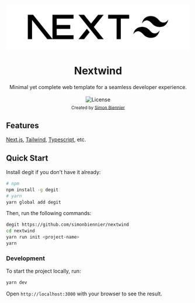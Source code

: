 <div>
<picture>
  <source media="(prefers-color-scheme: dark)" srcset="public/images/logo_light.png">
  <source media="(prefers-color-scheme: light)" srcset="public/images/logo_dark.png">
  <img src="public/images/logo_dark.png" alt="Nextwind">
</picture>
</div>

<h1 align="center"><strong>Nextwind</strong></h1>
<div align="center">Minimal yet complete web template for a seamless developer experience.</div>
<br />

<div align="center">
  <!-- <img src="https://img.shields.io/badge/next-0D1117?style=for-the-badge&logoColor=white" alt="Next.js">
  <img src="https://img.shields.io/badge/tailwind-0D1117?style=for-the-badge&logo=tailwindcss&logoColor=white"> -->
  <img alt="License" src="https://img.shields.io/github/license/simonbiennier/nextwind?style=for-the-badge&color=00de80&labelColor=0D1117">
</div>

<div align="center">
  <sub>Created by <a href="https://simon.biennier.com">Simon Biennier</a>
</div>

## Features

[Next.js](https://nextjs.org/), [Tailwind](https://tailwindcss.com), [Typescript](https://typescriptlang.org), etc.

## Quick Start

Install degit if you don't have it already:

```bash
# npm
npm install -g degit
# yarn
yarn global add degit
```

Then, run the following commands:

```bash
degit https://github.com/simonbiennier/nextwind
cd nextwind
yarn run init <project-name>
yarn
```

### Development

To start the project locally, run:

```bash
yarn dev
```

Open `http://localhost:3000` with your browser to see the result.
